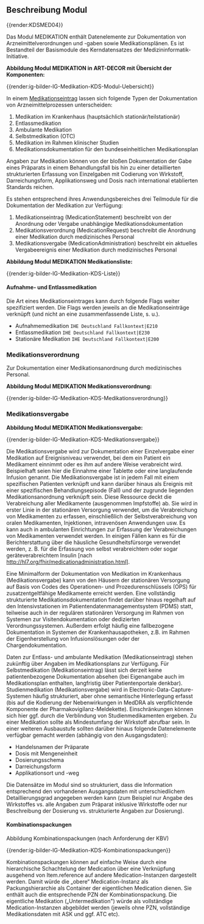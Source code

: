 ## Beschreibung Modul

{{render:KDSMED04}}

Das Modul MEDIKATION enthält Datenelemente zur Dokumentation von Arzneimittelverordnungen und -gaben sowie Medikationsplänen. Es ist Bestandteil der Basismodule des Kerndatensatzes der Medizininformatik-Initiative.

**Abbildung Modul MEDIKATION in ART-DECOR mit Übersicht der Komponenten:** 

{{render:ig-bilder-IG-Medikation-KDS-Modul-Uebersicht}}

In einem [Medikationseintrag](https://art-decor.org/art-decor/decor-datasets--mide-?id=2.16.840.1.113883.3.1937.777.24.1.1&effectiveDate=2018-06-05T12%3A44%3A12&conceptId=2.16.840.1.113883.3.1937.777.24.2.605&conceptEffectiveDate=2019-02-05T16%3A12%3A20&language=de-DE) lassen sich folgende Typen der Dokumentation von Arzneimittelprozessen unterscheiden:

1. Medikation im Krankenhaus (hauptsächlich stationär/teilstationär)
2. Entlassmedikation
3. Ambulante Medikation
4. Selbstmedikation (OTC)
5. Medikation im Rahmen klinischer Studien
6. Medikationsdokumentation für den bundeseinheitlichen Medikationsplan

Angaben zur Medikation können von der bloßen Dokumentation der Gabe eines Präparats in einem Behandlungsfall bis hin zu einer detaillierten strukturierten Erfassung von Einzelgaben mit Codierung von Wirkstoff, Darreichungsform, Applikationsweg und Dosis nach international etablierten Standards reichen.

Es stehen entsprechend ihres Anwendungsbereiches drei Teilmodule für die Dokumentation der Medikation zur Verfügung: 

1. Medikationseintrag (MedicationStatement) beschreibt von der Anordnung oder Vergabe unabhängige Medikationsdokumentation 
2. Medikationsverordnung (MedicationRequest) beschreibt die Anordnung einer Medikation durch medizinisches Personal 
3. Medikationsvergabe (MedicationAdministration) beschreibt ein aktuelles Vergabeereignis einer Medikation durch medizinisches Personal 

**Abbildung Modul MEDIKATION Medikationsliste:** 

{{render:ig-bilder-IG-Medikation-KDS-Liste}}

#### Aufnahme- und Entlassmedikation

Die Art eines Medikationseintrages kann durch folgende Flags weiter spezifiziert werden. Die Flags werden jeweils an die Medikationseinträge verknüpft (und nicht an eine zusammenfassende Liste, s. u.). 

* Aufnahmemedikation    `IHE Deutschland Fallkontext|E210`
* Entlassmedikation     `IHE Deutschland Fallkontext|E230`
* Stationäre Medikation `IHE Deutschland Fallkontext|E200`


### Medikationsverordnung
Zur Dokumentation einer Medikationsanordnung durch medizinisches Personal.

**Abbildung Modul MEDIKATION Medikationsverordnung:** 

{{render:ig-bilder-IG-Medikation-KDS-Medikationsverordnung}}

### Medikationsvergabe

**Abbildung Modul MEDIKATION Medikationsvergabe:**

{{render:ig-bilder-IG-Medikation-KDS-Medikationsvergabe}}

Die Medikationsvergabe wird zur Dokumentation einer Einzelvergabe einer Medikation auf Ereignisniveau verwendet, bei dem ein Patient ein Medikament einnimmt oder es ihm auf andere Weise verabreicht wird. Beispielhaft seien hier die Einnahme einer Tablette oder eine langlaufende Infusion genannt. Die Medikationsvergabe ist in jedem Fall mit einem spezifischen Patienten verknüpft und kann darüber hinaus als Ereignis mit einer spezifischen Behandlungsepisode (Fall) und der zugrunde liegenden Medikationsanordnung verknüpft sein.
Diese Ressource deckt die Verabreichung aller Medikamente (ausgenommen Impfstoffe) ab. Sie wird in erster Linie in der stationären Versorgung verwendet, um die Verabreichung von Medikamenten zu erfassen, einschließlich der Selbstverabreichung von oralen Medikamenten, Injektionen, intravenösen Anwendungen usw. Es kann auch in ambulanten Einrichtungen zur Erfassung der Verabreichungen von Medikamenten verwendet werden. In einigen Fällen kann es für die Berichterstattung über die häusliche Gesundheitsfürsorge verwendet werden, z. B. für die Erfassung von selbst verabreichtem oder sogar geräteverabreichtem Insulin [nach http://hl7.org/fhir/medicationadministration.html].

Eine Minimalform der Dokumentation von Medikation im Krankenhaus (Medikationsvergabe) kann von den Häusern der stationären Versorgung auf Basis von Codes des Operationen- und Prozedurenschlüssels (OPS) für zusatzentgeltfähige Medikamente erreicht werden. Eine vollständig strukturierte Medikationsdokumentation findet darüber hinaus regelhaft auf den Intensivstationen im Patientendatenmanagementsystem (PDMS) statt, teilweise auch in der regulären stationären Versorgung im Rahmen von Systemen zur Visitendokumentation oder dedizierten Verordnungssystemen. Außerdem erfolgt häufig eine fallbezogene Dokumentation in Systemen der Krankenhausapotheken, z.B. im Rahmen der Eigenherstellung von Infusionslösungen oder der Chargendokumentation.

Daten zur Entlass- und ambulante Medikation (Medikationseintrag) stehen zukünftig über Angaben im Medikationsplans zur Verfügung. Für Selbstmedikation (Medikationseintrag) lässt sich derzeit keine patientenbezogene Dokumentation absehen (bei Eigenangabe auch im Medikationsplan enthalten, langfristig über Patientenportale denkbar). Studienmedikation (Medikationsvergabe) wird in Electronic-Data-Capture-Systemen häufig strukturiert, aber ohne semantische Hinterlegung erfasst (bis auf die Kodierung der Nebenwirkungen in MedDRA als verpflichtende Komponente der Pharmakovigilanz-Meldekette). Einschränkungen können sich hier ggf. durch die Verblindung von Studienmedikamenten ergeben.
Zu einer Medikation sollte als Mindestumfang der Wirkstoff abrufbar sein.
In einer weiteren Ausbaustufe sollten darüber hinaus folgende Datenelemente verfügbar gemacht werden (abhängig von den Ausgangsdaten):

* Handelsnamen der Präparate
* Dosis mit Mengeneinheit
* Dosierungsschema
* Darreichungsform
* Applikationsort und -weg

Die Datensätze im Modul sind so strukturiert, dass die Information entsprechend den vorhandenen Ausgangsdaten mit unterschiedlichem Detaillierungsgrad angegeben werden kann (zum Beispiel nur Angabe des Wirkstoffes vs. alle Angaben zum Präparat inklusive Wirkstoffe oder nur Beschreibung der Dosierung vs. strukturierte Angaben zur Dosierung).

#### Kombinationspackungen

Abbildung Kombinationspackungen (nach Anforderung der KBV)

{{render:ig-bilder-IG-Medikation-KDS-Kombinationspackungen}}

Kombinationspackungen können auf einfache Weise durch eine hierarchische Schachtelung der Medication über eine Verknüpfung ausgehend von Item.reference auf andere Medication-Instanzen dargestellt werden. Damit würde die „obere“ Medication-Instanz als Packungshierarchie als Container der eigentlichen Medication dienen. Sie enthält auch die entsprechende PZN der Kombinationspackung. Die eigentliche Medikation („Untermedikation") würde als vollständige Medication-Instanzen abgebildet werden (jeweils ohne PZN, vollständige Medikationsdaten mit ASK und ggf. ATC etc).
